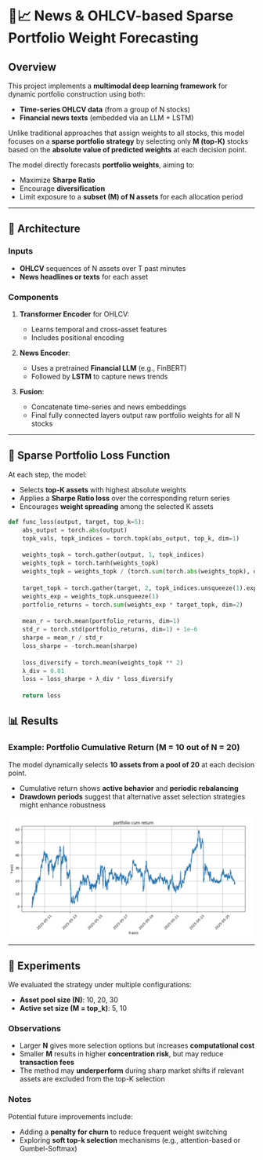 # 🧠📈 News & OHLCV-based Sparse Portfolio Weight Forecasting

## Overview

This project implements a **multimodal deep learning framework** for dynamic portfolio construction using both:
- **Time-series OHLCV data** (from a group of N stocks)
- **Financial news texts** (embedded via an LLM + LSTM)

Unlike traditional approaches that assign weights to all stocks, this model focuses on a **sparse portfolio strategy** by selecting only **M (top-K)** stocks based on the **absolute value of predicted weights** at each decision point.

The model directly forecasts **portfolio weights**, aiming to:
- Maximize **Sharpe Ratio**
- Encourage **diversification**
- Limit exposure to a **subset (M) of N assets** for each allocation period

---

## 🧠 Architecture

### Inputs
- **OHLCV** sequences of N assets over T past minutes
- **News headlines or texts** for each asset

### Components
1. **Transformer Encoder** for OHLCV:
   - Learns temporal and cross-asset features
   - Includes positional encoding

2. **News Encoder**:
   - Uses a pretrained **Financial LLM** (e.g., FinBERT)
   - Followed by **LSTM** to capture news trends

3. **Fusion**:
   - Concatenate time-series and news embeddings
   - Final fully connected layers output raw portfolio weights for all N stocks

---

## 🎯 Sparse Portfolio Loss Function

At each step, the model:
- Selects **top-K assets** with highest absolute weights
- Applies a **Sharpe Ratio loss** over the corresponding return series
- Encourages **weight spreading** among the selected K assets

```python
def func_loss(output, target, top_k=5):
    abs_output = torch.abs(output)
    topk_vals, topk_indices = torch.topk(abs_output, top_k, dim=1)

    weights_topk = torch.gather(output, 1, topk_indices)
    weights_topk = torch.tanh(weights_topk)
    weights_topk = weights_topk / (torch.sum(torch.abs(weights_topk), dim=1, keepdim=True) + 1e-8)

    target_topk = torch.gather(target, 2, topk_indices.unsqueeze(1).expand(-1, target.shape[1], -1))
    weights_exp = weights_topk.unsqueeze(1)
    portfolio_returns = torch.sum(weights_exp * target_topk, dim=2)

    mean_r = torch.mean(portfolio_returns, dim=1)
    std_r = torch.std(portfolio_returns, dim=1) + 1e-6
    sharpe = mean_r / std_r
    loss_sharpe = -torch.mean(sharpe)

    loss_diversify = torch.mean(weights_topk ** 2)
    λ_div = 0.01
    loss = loss_sharpe + λ_div * loss_diversify

    return loss
```

## 📊 Results

### Example: Portfolio Cumulative Return (M = 10 out of N = 20)

The model dynamically selects **10 assets from a pool of 20** at each decision point.

- Cumulative return shows **active behavior** and **periodic rebalancing**
- **Drawdown periods** suggest that alternative asset selection strategies might enhance robustness

![alt text](image-1.png)

---

## 🧪 Experiments

We evaluated the strategy under multiple configurations:

- **Asset pool size (N)**: 10, 20, 30  
- **Active set size (M = top_k)**: 5, 10

### Observations

- Larger **N** gives more selection options but increases **computational cost**
- Smaller **M** results in higher **concentration risk**, but may reduce **transaction fees**
- The method may **underperform** during sharp market shifts if relevant assets are excluded from the top-K selection

### Notes

Potential future improvements include:

- Adding a **penalty for churn** to reduce frequent weight switching
- Exploring **soft top-k selection** mechanisms (e.g., attention-based or Gumbel-Softmax)

